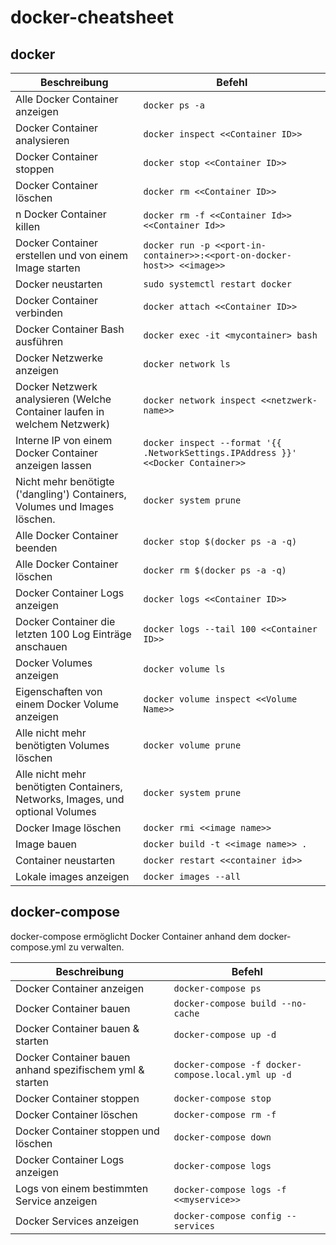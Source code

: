 # docker-cheatsheet

## docker

| Beschreibung        | Befehl  |
| ------------- |-------------|
| Alle Docker Container anzeigen | `docker ps -a` |
| Docker Container analysieren |`docker inspect <<Container ID>>`|
| Docker Container stoppen |`docker stop <<Container ID>>`| 
| Docker Container löschen | `docker rm <<Container ID>>`|
| n Docker Container killen |`docker rm -f <<Container Id>> <<Container Id>>`|
| Docker Container erstellen und von einem Image starten | `docker run -p <<port-in-container>>:<<port-on-docker-host>> <<image>>`|
| Docker neustarten |`sudo systemctl restart docker`|
| Docker Container verbinden |`docker attach <<Container ID>>`|
| Docker Container Bash ausführen |`docker exec -it <mycontainer> bash`|
| Docker Netzwerke anzeigen |`docker network ls` |
| Docker Netzwerk analysieren (Welche Container laufen in welchem Netzwerk) |`docker network inspect <<netzwerk-name>>` |
| Interne IP von einem Docker Container anzeigen lassen | `docker inspect --format '{{ .NetworkSettings.IPAddress }}' <<Docker Container>>` |
| Nicht mehr benötigte ('dangling') Containers, Volumes und Images löschen. |`docker system prune`|
| Alle Docker Container beenden |`docker stop $(docker ps -a -q)`|
| Alle Docker Container löschen |`docker rm $(docker ps -a -q)`|
| Docker Container Logs anzeigen |`docker logs <<Container ID>>`|
| Docker Container die letzten 100 Log Einträge anschauen |`docker logs --tail 100 <<Container ID>>`|
| Docker Volumes anzeigen |`docker volume ls`| 
| Eigenschaften von einem Docker Volume anzeigen |`docker volume inspect <<Volume Name>>`|
| Alle nicht mehr benötigten Volumes löschen |`docker volume prune`|
| Alle nicht mehr benötigten Containers, Networks, Images, und optional Volumes |`docker system prune`|
| Docker Image löschen | `docker rmi <<image name>>`
| Image bauen | `docker build -t <<image name>> .`|
| Container neustarten | `docker restart <<container id>>`|
| Lokale images anzeigen | `docker images --all`|

## docker-compose
docker-compose ermöglicht Docker Container anhand dem docker-compose.yml zu verwalten.

| Beschreibung        | Befehl  |
| ------------- |-------------|
| Docker Container anzeigen | `docker-compose ps` |
| Docker Container bauen |`docker-compose build --no-cache`|
| Docker Container bauen & starten |`docker-compose up -d`| 
| Docker Container bauen anhand spezifischem yml & starten |`docker-compose -f docker-compose.local.yml up -d`| 
| Docker Container stoppen | `docker-compose stop`|
| Docker Container löschen |`docker-compose rm -f`|
| Docker Container stoppen und löschen |`docker-compose down`|
| Docker Container Logs anzeigen |`docker-compose logs`|
| Logs von einem bestimmten Service anzeigen |`docker-compose logs -f <<myservice>>`|
| Docker Services anzeigen |`docker-compose config --services`|

